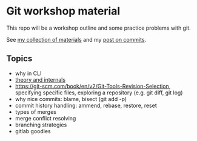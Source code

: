# Git workshop material

This repo will be a workshop outline and some practice problems with git.

See [my collection of materials](https://bence.ferdinandy.com/materials/git/)
and my [post on commits](https://bence.ferdinandy.com/gitcraft).

## Topics

- why in CLI
- [theory and internals](theory_and_internals.md)
- https://git-scm.com/book/en/v2/Git-Tools-Revision-Selection, specifying specific files, exploring a repository (e.g. git diff, git log)
- why nice commits: blame, bisect (git add -p)
- commit history handling: ammend, rebase, restore, reset
- types of merges
- merge conflict resolving
- branching strategies
- gitlab goodies
